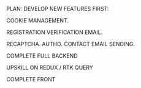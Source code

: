 PLAN: 
DEVELOP NEW FEATURES FIRST: 

COOKIE MANAGEMENT.


REGISTRATION VERIFICATION EMAIL.

RECAPTCHA.
AUTHO.
CONTACT EMAIL SENDING.

COMPLETE FULL BACKEND

UPSKILL ON REDUX / RTK QUERY

COMPLETE FRONT

